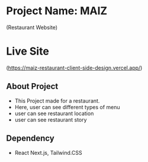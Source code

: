 # Project Name: MAIZ
 (Restaurant Website)

# Live Site 
(https://maiz-restaurant-client-side-design.vercel.app/)

## About Project

- This Project made for a restaurant.
- Here, user can see different types of menu
- user can see restaurant location
- user can see restaurant story

## Dependency

- React Next.js, Tailwind.CSS